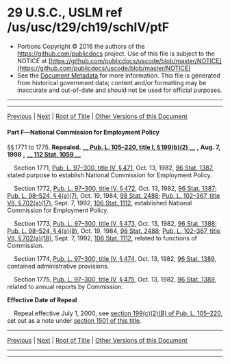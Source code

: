 ---
---

# 29 U.S.C., USLM ref /us/usc/t29/ch19/schIV/ptF

* Portions Copyright © 2016 the authors of the https://github.com/publicdocs project.
  Use of this file is subject to the NOTICE at [https://github.com/publicdocs/uscode/blob/master/NOTICE](https://github.com/publicdocs/uscode/blob/master/NOTICE)
* See the [Document Metadata](././../../../../../..//README.md) for more information.
  This file is generated from historical government data; content and/or formatting may be inaccurate and out-of-date and should not be used for official purposes.

----------
----------

[Previous](./../../../../../..//us/usc/t29/ch19/schIV/ptE/m__us_usc_t29_ch19_schIV_ptE.md) | [Next](./../../../../../..//us/usc/t29/ch19/schIV/ptG/m__us_usc_t29_ch19_schIV_ptG.md) | [Root of Title](./../../../../../../) | [Other Versions of this Document](https://publicdocs.github.io/go/links?ns=uslm&ref=%2Fus%2Fusc%2Ft29%2Fch19%2FschIV%2FptF)

#### Part F—National Commission for Employment Policy

§§ 1771 to 1775. __Repealed.__  __[__  __Pub. L. 105–220, title I, § 199(b)(2)__  __][/us/pl/105/220/s199/b/2]__  __,__  __Aug. 7, 1998__  __,__  __[__  __112 Stat. 1059__  __][/us/stat/112/1059]__ 

    Section 1771, [Pub. L. 97–300, title IV, § 471][/us/pl/97/300/s471], Oct. 13, 1982, [96 Stat. 1387][/us/stat/96/1387], stated purpose to establish National Commission for Employment Policy.

    Section 1772, [Pub. L. 97–300, title IV, § 472][/us/pl/97/300/s472], Oct. 13, 1982, [96 Stat. 1387][/us/stat/96/1387]; [Pub. L. 98–524, § 4(a)(7)][/us/pl/98/524/s4/a/7], Oct. 19, 1984, [98 Stat. 2488][/us/stat/98/2488]; [Pub. L. 102–367, title VII, § 702(a)(17)][/us/pl/102/367/s702/a/17], Sept. 7, 1992, [106 Stat. 1112][/us/stat/106/1112], established National Commission for Employment Policy.

    Section 1773, [Pub. L. 97–300, title IV, § 473][/us/pl/97/300/s473], Oct. 13, 1982, [96 Stat. 1388][/us/stat/96/1388]; [Pub. L. 98–524, § 4(a)(8)][/us/pl/98/524/s4/a/8], Oct. 19, 1984, [98 Stat. 2488][/us/stat/98/2488]; [Pub. L. 102–367, title VII, § 702(a)(18)][/us/pl/102/367/s702/a/18], Sept. 7, 1992, [106 Stat. 1112][/us/stat/106/1112], related to functions of Commission.

    Section 1774, [Pub. L. 97–300, title IV, § 474][/us/pl/97/300/s474], Oct. 13, 1982, [96 Stat. 1389][/us/stat/96/1389], contained administrative provisions.

    Section 1775, [Pub. L. 97–300, title IV, § 475][/us/pl/97/300/s475], Oct. 13, 1982, [96 Stat. 1389][/us/stat/96/1389], related to annual reports by Commission.

 __Effective Date of Repeal__ 

    Repeal effective July 1, 2000, see [section 199(c)(2)(B) of Pub. L. 105–220][/us/pl/105/220/s199/c/2/B], set out as a note under [section 1501 of this title][/us/usc/t29/s1501].

----------

[Previous](./../../../../../..//us/usc/t29/ch19/schIV/ptE/m__us_usc_t29_ch19_schIV_ptE.md) | [Next](./../../../../../..//us/usc/t29/ch19/schIV/ptG/m__us_usc_t29_ch19_schIV_ptG.md) | [Root of Title](./../../../../../../) | [Other Versions of this Document](https://publicdocs.github.io/go/links?ns=uslm&ref=%2Fus%2Fusc%2Ft29%2Fch19%2FschIV%2FptF)

----------
----------

[/us/pl/105/220/s199/b/2]: https://publicdocs.github.io/go/links?ns=uslm&ref=%2Fus%2Fpl%2F105%2F220%2Fs199%2Fb%2F2
[/us/stat/112/1059]: https://publicdocs.github.io/go/links?ns=uslm&ref=%2Fus%2Fstat%2F112%2F1059
[/us/pl/97/300/s471]: https://publicdocs.github.io/go/links?ns=uslm&ref=%2Fus%2Fpl%2F97%2F300%2Fs471
[/us/stat/96/1387]: https://publicdocs.github.io/go/links?ns=uslm&ref=%2Fus%2Fstat%2F96%2F1387
[/us/pl/97/300/s472]: https://publicdocs.github.io/go/links?ns=uslm&ref=%2Fus%2Fpl%2F97%2F300%2Fs472
[/us/stat/96/1387]: https://publicdocs.github.io/go/links?ns=uslm&ref=%2Fus%2Fstat%2F96%2F1387
[/us/pl/98/524/s4/a/7]: https://publicdocs.github.io/go/links?ns=uslm&ref=%2Fus%2Fpl%2F98%2F524%2Fs4%2Fa%2F7
[/us/stat/98/2488]: https://publicdocs.github.io/go/links?ns=uslm&ref=%2Fus%2Fstat%2F98%2F2488
[/us/pl/102/367/s702/a/17]: https://publicdocs.github.io/go/links?ns=uslm&ref=%2Fus%2Fpl%2F102%2F367%2Fs702%2Fa%2F17
[/us/stat/106/1112]: https://publicdocs.github.io/go/links?ns=uslm&ref=%2Fus%2Fstat%2F106%2F1112
[/us/pl/97/300/s473]: https://publicdocs.github.io/go/links?ns=uslm&ref=%2Fus%2Fpl%2F97%2F300%2Fs473
[/us/stat/96/1388]: https://publicdocs.github.io/go/links?ns=uslm&ref=%2Fus%2Fstat%2F96%2F1388
[/us/pl/98/524/s4/a/8]: https://publicdocs.github.io/go/links?ns=uslm&ref=%2Fus%2Fpl%2F98%2F524%2Fs4%2Fa%2F8
[/us/stat/98/2488]: https://publicdocs.github.io/go/links?ns=uslm&ref=%2Fus%2Fstat%2F98%2F2488
[/us/pl/102/367/s702/a/18]: https://publicdocs.github.io/go/links?ns=uslm&ref=%2Fus%2Fpl%2F102%2F367%2Fs702%2Fa%2F18
[/us/stat/106/1112]: https://publicdocs.github.io/go/links?ns=uslm&ref=%2Fus%2Fstat%2F106%2F1112
[/us/pl/97/300/s474]: https://publicdocs.github.io/go/links?ns=uslm&ref=%2Fus%2Fpl%2F97%2F300%2Fs474
[/us/stat/96/1389]: https://publicdocs.github.io/go/links?ns=uslm&ref=%2Fus%2Fstat%2F96%2F1389
[/us/pl/97/300/s475]: https://publicdocs.github.io/go/links?ns=uslm&ref=%2Fus%2Fpl%2F97%2F300%2Fs475
[/us/stat/96/1389]: https://publicdocs.github.io/go/links?ns=uslm&ref=%2Fus%2Fstat%2F96%2F1389
[/us/pl/105/220/s199/c/2/B]: https://publicdocs.github.io/go/links?ns=uslm&ref=%2Fus%2Fpl%2F105%2F220%2Fs199%2Fc%2F2%2FB
[/us/usc/t29/s1501]: https://publicdocs.github.io/go/links?ns=uslm&ref=%2Fus%2Fusc%2Ft29%2Fs1501



